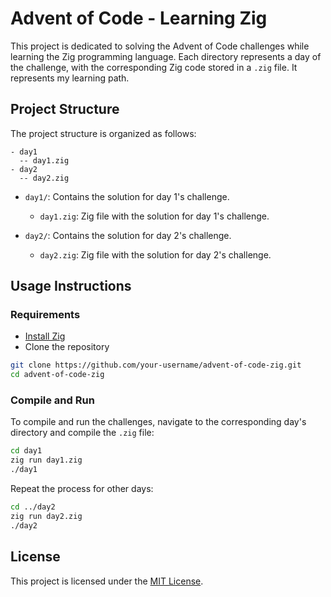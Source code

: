 # Advent of Code - Learning Zig

This project is dedicated to solving the Advent of Code challenges while learning the Zig programming language. Each directory represents a day of the challenge, with the corresponding Zig code stored in a `.zig` file.
It represents my learning path.

## Project Structure

The project structure is organized as follows:

```
- day1
  -- day1.zig
- day2
  -- day2.zig
```

- `day1/`: Contains the solution for day 1's challenge.
  - `day1.zig`: Zig file with the solution for day 1's challenge.

- `day2/`: Contains the solution for day 2's challenge.
  - `day2.zig`: Zig file with the solution for day 2's challenge.

## Usage Instructions

### Requirements

- [Install Zig](https://ziglang.org/download/)
- Clone the repository

```bash
git clone https://github.com/your-username/advent-of-code-zig.git
cd advent-of-code-zig
```

### Compile and Run

To compile and run the challenges, navigate to the corresponding day's directory and compile the `.zig` file:

```bash
cd day1
zig run day1.zig
./day1
```

Repeat the process for other days:

```bash
cd ../day2
zig run day2.zig
./day2
```

## License

This project is licensed under the [MIT License](LICENSE).
